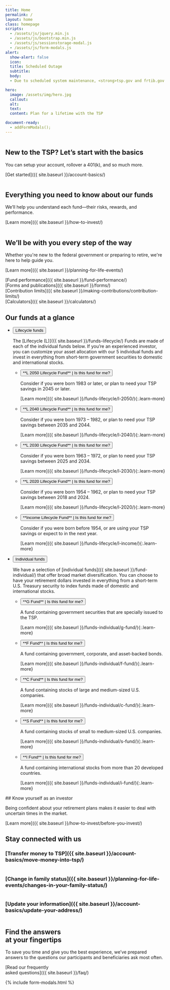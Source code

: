 ```yaml
---
title: Home
permalink: /
layout: home
class: homepage
scripts:
  - /assets/js/jquery.min.js
  - /assets/js/bootstrap.min.js
  - /assets/js/sessionstorage-modal.js
  - /assets/js/form-modals.js
alert:
  show-alert: false
  icon:
  title: Scheduled Outage
  subtitle:
  body:
  - Due to scheduled system maintenance, <strong>tsp.gov and frtib.gov will be unavailable</strong> Saturday, April 13, from 8:00 a.m. to 11:30 a.m. eastern time.  Thank you for your patience.

hero:
  image: /assets/img/hero.jpg
  callout:
  alt:
  text:
  content: Plan for a lifetime with the TSP

document-ready:
  - addFormModals();
---
```


<section class="home-getting-started">
<div class="usa-grid">

<!-- NEW TO THE TSP? -->

<div class="usa-width-one-third column" markdown="1">
<div markdown="1">
  <div class="icon">
  <img src="{{ site.baseurl }}/assets/img/icons/sun.svg" alt="">
  </div>

## New to the TSP? Let’s start with the basics

You can setup your account, rollover a 401(k), and so much more.

</div>

[Get started]({{ site.baseurl }}/account-basics/)

</div>

<!-- EVERYTHING YOU NEED -->

<div class="usa-width-one-third" markdown="1">
<div markdown="1">
  <div class="icon">
  <img src="{{ site.baseurl }}/assets/img/icons/graph_up.svg" alt="">
  </div>

## Everything you need to know about our funds

We’ll help you understand each fund—their risks, rewards, and performance.

</div>

[Learn more]({{ site.baseurl }}/how-to-invest/)

</div>
<!-- WE'LL BE WITH YOU -->
<div class="usa-width-one-third" markdown="1">
<div markdown="1">
  <div class="icon">
  <img src="{{ site.baseurl }}/assets/img/icons/team_blue.svg" alt="" class="team">
  </div>

## We’ll be with you every step of the way

Whether you're new to the federal government or preparing to retire, we're here to help guide you.

</div>

[Learn more]({{ site.baseurl }}/planning-for-life-events/)

</div>

</div>
</section>

<!-- QUICK LINKS -->

<section class="quick-links homepage">
<div class="usa-grid">
<div class="usa-width-one-fourth" markdown="1">
[Fund performance]({{ site.baseurl }}/fund-performance/)
</div>
<div class="usa-width-one-fourth" markdown="1">
[Forms and publications]({{ site.baseurl }}/forms/)
</div>
<div class="usa-width-one-fourth" markdown="1">
[Contribution limits]({{ site.baseurl }}/making-contributions/contribution-limits/)
</div>
<div class="usa-width-one-fourth" markdown="1">
[Calculators]({{ site.baseurl }}/calculators/)
</div>
</div>
</section>

<!-- OUR FUNDS AT A GLANCE -->

<section id="home-our-funds" markdown="1">

## Our funds at a glance

<div class="usa-grid">
<div class="usa-width-one-whole" markdown="1">

<ul class="usa-accordion usa-tabs">
<!-- Lifecycle funds -->
<li>
<button class="usa-accordion-button" aria-expanded="true" aria-controls="lifecycle">
Lifecycle funds
</button>
<div id="lifecycle" class="usa-accordion-content" markdown="1">

The [Lifecycle (L)]({{ site.baseurl }}/funds-lifecycle/) Funds are made of each of the individual funds below. If you’re an experienced investor, you can customize your asset allocation with our 5 individual funds and invest in everything from short-term government securities to domestic and international stocks.

<ul class="usa-accordion lifecycle-funds">
<li>
<button class="usa-accordion-button"
aria-expanded="false"
aria-controls="a3" markdown="1">
**L 2050 Lifecycle Fund** | <span class="secondary">Is this fund for me?</span>
</button>
<div id="a3" class="usa-accordion-content" markdown="1">

Consider if you were born 1983 or later, or plan to need your TSP savings in 2045 or later.

[Learn more]({{ site.baseurl }}/funds-lifecycle/l-2050/){:.learn-more}

</div>
</li>

<li>
<button class="usa-accordion-button"
aria-expanded="false"
aria-controls="a4" markdown="1">
**L 2040 Lifecycle Fund** | <span class="secondary">Is this fund for me?</span>
</button>
<div id="a4" class="usa-accordion-content" markdown="1">

Consider if you were born 1973 – 1982, or plan to need your TSP savings between 2035 and 2044.

[Learn more]({{ site.baseurl }}/funds-lifecycle/l-2040/){:.learn-more}

</div>
</li>
<li>
<button class="usa-accordion-button"
aria-expanded="false"
aria-controls="a5" markdown="1">
**L 2030 Lifecycle Fund** | <span class="secondary">Is this fund for me?</span>
</button>
<div id="a5" class="usa-accordion-content" markdown="1">

Consider if you were born 1963 – 1972, or plan to need your TSP savings between 2025 and 2034.

[Learn more]({{ site.baseurl }}/funds-lifecycle/l-2030/){:.learn-more}

</div>
</li>

<li>
<button class="usa-accordion-button"
aria-expanded="false"
aria-controls="a6" markdown="1">
**L 2020 Lifecycle Fund** | <span class="secondary">Is this fund for me?</span>
</button>
<div id="a6" class="usa-accordion-content" markdown="1">

Consider if you were born 1954 – 1962, or plan to need your TSP savings between 2018 and 2024.

[Learn more]({{ site.baseurl }}/funds-lifecycle/l-2020/){:.learn-more}

</div>
</li>
<li>
<button class="usa-accordion-button"
aria-expanded="false"
aria-controls="a7" markdown="1">
**Income Lifecycle Fund** | <span class="secondary">Is this fund for me?</span>
</button>
<div id="a7" class="usa-accordion-content" markdown="1">

Consider if you were born before 1954, or are using your TSP savings or expect to in the next year.

[Learn more]({{ site.baseurl }}/funds-lifecycle/l-income/){:.learn-more}

</div>
</li>
</ul>
</div> <!-- end div id="lifecycle" -->
</li>
<!-- Individual funds -->
<li>
<button class="usa-accordion-button" aria-expanded="false" aria-controls="a2">
Individual funds
</button>
<div id="a2" class="usa-accordion-content" markdown="1">

We have a selection of [individual funds]({{ site.baseurl }}/fund-individual/) that offer broad market diversification. You can choose to have your retirement dollars invested in everything from a short-term U.S. Treasury security to index funds made of domestic and international stocks.

<ul class="usa-accordion lifecycle-funds">
<li>
<button class="usa-accordion-button"
aria-expanded="false"
aria-controls="i1" markdown="1">
**G Fund** | <span class="secondary">Is this fund for me?</span>
</button>
<div id="i1" class="usa-accordion-content" markdown="1">

A fund containing government securities that are specially issued to the TSP.

[Learn more]({{ site.baseurl }}/funds-individual/g-fund/){:.learn-more}

</div>
</li>

<li>
<button class="usa-accordion-button"
aria-expanded="false"
aria-controls="i2" markdown="1">
**F Fund** | <span class="secondary">Is this fund for me?</span>
</button>
<div id="i2" class="usa-accordion-content" markdown="1">

A fund containing government, corporate, and asset-backed bonds.

[Learn more]({{ site.baseurl }}/funds-individual/f-fund/){:.learn-more}

</div>
</li>
<li>
<button class="usa-accordion-button"
aria-expanded="false"
aria-controls="i3" markdown="1">
**C Fund** | <span class="secondary">Is this fund for me?</span>
</button>
<div id="i3" class="usa-accordion-content" markdown="1">

A fund containing stocks of large and medium-sized U.S. companies.

[Learn more]({{ site.baseurl }}/funds-individual/c-fund/){:.learn-more}

</div>
</li>

<li>
<button class="usa-accordion-button"
aria-expanded="false"
aria-controls="i4" markdown="1">
**S Fund** | <span class="secondary">Is this fund for me?</span>
</button>
<div id="i4" class="usa-accordion-content" markdown="1">

A fund containing stocks of small to medium-sized U.S. companies.

[Learn more]({{ site.baseurl }}/funds-individual/s-fund/){:.learn-more}

</div>
</li>
<li>
<button class="usa-accordion-button"
aria-expanded="false"
aria-controls="i5" markdown="1">
**I Fund** | <span class="secondary">Is this fund for me?</span>
</button>
<div id="i5" class="usa-accordion-content" markdown="1">

A fund containing international stocks from more than 20 developed countries.

[Learn more]({{ site.baseurl }}/funds-individual/i-fund/){:.learn-more}

</div>
</li>
</ul>

</div>
</li>
</ul>

</div>
</div>
</section>

<!-- WHEN YOU KNOW YOURSELF -->

<section class="section-investor">
<div class="usa-grid">
<div class="usa-width-one-half usa-learn-more" markdown="1">
## Know yourself as an investor

Being confident about your retirement plans makes it easier to deal with uncertain times in the market.

[Learn more]({{ site.baseurl }}/how-to-invest/before-you-invest/)

<!-- maybe link to BYI tool or Stick to Your Plan language that I just discovered doesn't, but should and will eventually exist. -->

</div>
</div>
</section>

<!-- STAY CONNECTED -->

<section class="section-connected" markdown="1">

## Stay connected with us

<div class="usa-grid">
<!-- Transfers money to TSP -->
<div class="usa-width-one-third" markdown="1">

### [Transfer money to TSP]({{ site.baseurl }}/account-basics/move-money-into-tsp/)

<img src="{{ site.baseurl }}/assets/img/icons/money.svg" alt="">
</div>

<!-- Change in family status -->

<div class="usa-width-one-third" markdown="1">

### [Change in family status]({{ site.baseurl }}/planning-for-life-events/changes-in-your-family-status/)

<img src="{{ site.baseurl }}/assets/img/icons/family_blue.svg" alt="">
</div>

<!-- Update your information -->

<div class="usa-width-one-third" markdown="1">

### [Update your information]({{ site.baseurl }}/account-basics/update-your-address/)

<img src="{{ site.baseurl }}/assets/img/icons/individual_blue.svg" alt="" class="team">
</div>

</div>
</section>

<!-- FIND THE ANSWERS -->

<section class="section-find-answers">
<div class="usa-grid">
<div class="usa-width-one-whole" markdown="1">

## Find the answers<br />at your fingertips

To save you time and give you the best experience, we’ve prepared answers to the questions our participants and beneficiaries ask most often.

[Read our frequently <br />asked questions]({{ site.baseurl }}/faq/)

</div>
</div>
</section>

{% include form-modals.html %}
